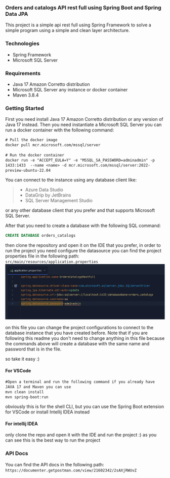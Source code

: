 ### Orders and catalogs API rest full using Spring Boot and Spring Data JPA

This project is a simple api rest full using Spring Framework to solve a simple program using
a simple and clean layer architecture.

### Technologies
 - Spring Framework
 - Microsoft SQL Server

### Requirements
 - Java 17 Amazon Corretto distribution
 - Microsoft SQL Server any instance or docker container
 - Maven 3.8.4

### Getting Started
First you need install Java 17 Amazon Corretto distribution or any version of Java 17 instead.
Then you need instantiate a Microsoft SQL Server you can run a docker container with the following command:
```shell
# Pull the docker image
docker pull mcr.microsoft.com/mssql/server

# Run the docker container
docker run -e "ACCEPT_EULA=Y" -e "MSSQL_SA_PASSWORD=adminadmin" -p 1433:1433  --name <name> -d mcr.microsoft.com/mssql/server:2022-preview-ubuntu-22.04
```
You can connect to the instance using any database client like:
> - Azure Data Studio
> - DataGrip by JetBrains
> - SQL Server Management Studio

or any other database client that you prefer and that supports Microsoft SQL Server.

After that you need to create a database with the following SQL command:
```sql
CREATE DATABASE orders_catalogs
```

then clone the repository and open it on the IDE that you prefer, in order to run the project you need configure the datasource
you can find the project properties file in the following path: `src/main/resources/application.properties` 
![img.png](img.png)

on this file you can change the project configurations to connect to the database instance that you have created before.
Note that if you are following this readme you don't need to change anything in this file because the commands above will create a database with the same name and password that is in the file.

so take it easy :)

#### For VSCode
```shell
#Open a terminal and run the following command if you already have JAVA 17 and Maven you can use
mvn clean install
mvn spring-boot:run
```
obviously this is for the shell CLI, but you can use the Spring Boot extension for VSCode or install Intellij IDEA instead

#### For intellij IDEA
only clone the repo and open it with the IDE and run the project :) as you can see this is the best way to run the project

### API Docs
You can find the API docs in the following path: `https://documenter.getpostman.com/view/21602342/2sAXjRWUvZ`